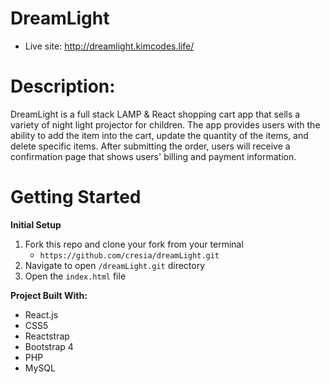 # DreamLight 
 - Live site: http://dreamlight.kimcodes.life/


# Description:
DreamLight is a full stack LAMP & React shopping cart app that sells a variety of night light projector for children. The app provides users with the ability to add the item into the cart, update the quantity of the items, and delete specific items. After submitting the order, users will receive a confirmation page that shows users' billing and payment information. 


# Getting Started

**Initial Setup**
1. Fork this repo and clone your fork from your terminal
    - `https://github.com/cresia/dreamLight.git`
2. Navigate to open `/dreamLight.git` directory
3. Open the `index.html` file


**Project Built With:**
  - React.js
  - CSS5
  - Reactstrap
  - Bootstrap 4
  - PHP
  - MySQL
 




